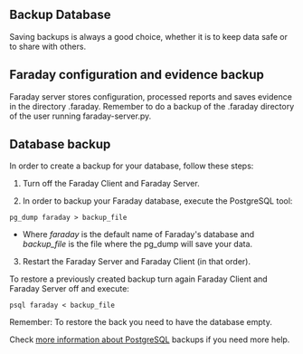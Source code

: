 ## Backup Database

Saving backups is always a good choice, whether it is to keep data safe or to share with others.

## Faraday configuration and evidence backup
Faraday server stores configuration, processed reports and saves evidence in the directory .faraday.
Remember to do a backup of the .faraday directory of the user running faraday-server.py.

## Database backup

In order to create a backup for your database, follow these steps:

1. Turn off the Faraday Client and Faraday Server.

2. In order to backup your Faraday database, execute the PostgreSQL tool:
```
pg_dump faraday > backup_file
```
- Where _faraday_ is the default name of Faraday's database and _backup_file_ is the file where the pg_dump will save your data.

3. Restart the Faraday Server and Faraday Client (in that order).

To restore a previously created backup turn again Faraday Client and Faraday Server off and execute:
```
psql faraday < backup_file
```

Remember: To restore the back you need to have the database empty.

Check [more information about PostgreSQL](https://www.postgresql.org/docs/9.1/static/backup-dump.html) backups if you need more help.